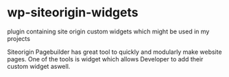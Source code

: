 # wp-siteorigin-widgets
plugin containing site origin custom widgets which might be used in my projects

Siteorigin Pagebuilder has great tool to quickly and modularly make website pages. One of the tools is widget which allows
Developer to add their custom widget aswell. 

